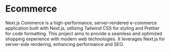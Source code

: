 # Ecommerce
Next.js Commerce is a high-performance, server-rendered e-commerce application built with Next.js, utilizing Tailwind CSS for styling and Prettier for code formatting. This project aims to provide a seamless and optimized shopping experience with modern web technologies. It leverages Next.js for server-side rendering, enhancing performance and SEO.
